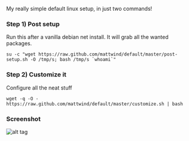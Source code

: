 My really simple default linux setup, in just two commands!

### Step 1) Post setup

Run this after a vanilla debian net install. It will grab all the wanted packages.

```su -c "wget https://raw.github.com/mattwind/default/master/post-setup.sh -O /tmp/s; bash /tmp/s `whoami`"```

### Step 2) Customize it

Configure all the neat stuff

```wget -q -O - https://raw.github.com/mattwind/default/master/customize.sh | bash```

### Screenshot

![alt tag](screenshot.png)
